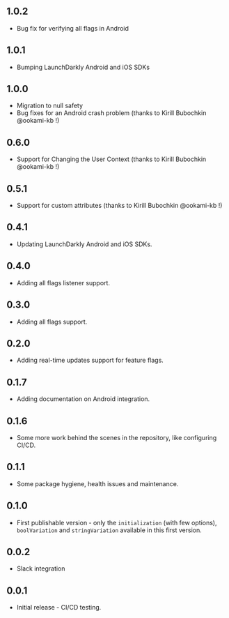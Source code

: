 ## 1.0.2

* Bug fix for verifying all flags in Android

## 1.0.1

* Bumping LaunchDarkly Android and iOS SDKs

## 1.0.0

* Migration to null safety
* Bug fixes for an Android crash problem (thanks to Kirill Bubochkin @ookami-kb !)

## 0.6.0

* Support for Changing the User Context (thanks to Kirill Bubochkin @ookami-kb !)

## 0.5.1

* Support for custom attributes (thanks to Kirill Bubochkin @ookami-kb !)

## 0.4.1

* Updating LaunchDarkly Android and iOS SDKs.

## 0.4.0

* Adding all flags listener support.

## 0.3.0

* Adding all flags support.

## 0.2.0

* Adding real-time updates support for feature flags.

## 0.1.7

* Adding documentation on Android integration.

## 0.1.6

* Some more work behind the scenes in the repository, like configuring CI/CD.

## 0.1.1

* Some package hygiene, health issues and maintenance.

## 0.1.0

* First publishable version - only the `initialization` (with few options), `boolVariation` and `stringVariation` available in this first version.

## 0.0.2

* Slack integration

## 0.0.1

* Initial release - CI/CD testing.
